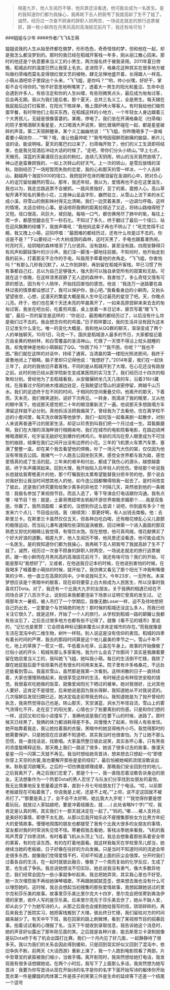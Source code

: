 > 相差九岁，他人生阅历不够，他风景还没看透，他可能会成为一名医生。是的我知道你们都为我操心，我再耗下去人把我甩了我就高龄了生不了娃了。诚然，经历过一次奋不顾身的辞职人财两空，一场说走就走的旅行逃票被抓，跟一枚小鲜肉在月黑风高的高海拔花前月下，我还有啥可怕？

###姐姐与少年
####作者/飞飞&王萌

姐姐说我的人生从始至终都在做梦，形形色色，奇奇怪怪的梦，但和他在一起，却是我怎么都没梦到的。那时的我已经在稻城开客栈一年多，刚从丽江散心回来。那时的他还是个执意要来当义工的小男生，两次报名终于被我录用。2011年夏日傍晚，稻城此时的温度已然让我穿上毛衣。走进院子，格桑花这种其实在很多地方被叫做扫帚梅而莫名变得很红很文艺的植物，肆无忌惮地盛开着，长得跟人一样高。小萌从酒吧帘子里探出个头来，“飞飞姐，是你吗？”“哟，帅小伙嘿，好好干，掌柜不会亏待你的。”他不好意思地咧嘴笑了，透着大一男生的阳光和羞涩。生命中总会遇到许多人，有些注定和你的人生纠缠，有些则微笑点头，最后成为匆匆过客，后会再无期。我以为我们是后者。那个夏天，总共三名义工，全是男生。每天跟在我屁股后边打扫客房，在阳光下晾床单，晚上围炉烤火等客人。有时我给他们做煎蛋早餐，有时带他们上街买东西，在稻城这样的小地方，一个年轻女人身边跟着三个大男孩儿，无疑是很像富婆的。某晚，停电了。我们坐在开满格桑花（扫帚梅）的院子里喝酒聊天看星星，大口喝酒大声说笑，钢化玻璃杯碰在一起，都是星星破碎的声音。第二天宿醉醒来，某个义工幽幽地说：“飞飞姐，你昨晚喝多了一直喊着要小萌扶你……”“啊？哦，谁让他最帅呢？”我甩甩因宿醉而剧痛的脑袋，断片儿说的话，能说明啥。夏天的尾巴扫过来了，扫帚梅开败了，他们的义工生涯即将结束，也是我兑现酒后冲动大话的时候了。“走吧，带你们分头小转山。”早上七点，天微亮，深蓝的天幕涌现日出前的粉红。连续几天阴雨，转山的当天竟然放晴了。神山还是蛮眷顾我的，一如上次转山的好天气。上一次的转山，是雪后放晴的深秋。刚刚经历了一场短暂而失败的恋爱，我的心和那天的雪一样冰，一个人去转山，翻越两个海拔5000的垭口，我把捉奸在床的眼泪留在圣湖的心中，把对负心人的诅咒留给巍然的雪山。那年，我还年轻，我以为，爱情再也不会在这里滋生，我也以为，我走岔路逃票不会被抓。一路风景独好，亚丁的美，震撼人心。高山草甸开满不知名的黄色小花，三座神山呈品字形，巍然驻立，从雪山上流下来的水汇成小溪，将雪山的倒影映衬得无比清晰。我们一边赏着美景，一边调匀呼吸。这样的情境，太适合倾吐心事。是话唠将我俩的距离拉得近了又近，将转山路缩得短了又短。垭口很高，风巨大，坡巨陡。每喘一口气，都仿佛用尽了肺中的氧，每往上爬一步，都感觉腿会在下一秒石化。不知过了多久，终于翻过了最后一个垭口，站在迎风飘舞的经幡下，我放声嘶吼：“我他妈这辈子再也不转山了！”吼完觉得不过瘾，我又拽上小萌，迎风哼唱：“最困难的都经历过，还有什么坎是过不去的，你说是不是？”下山要经过一片大树成荫的森林，这时天黑了，手电也跟着凑热闹，时亮时灭，给阴暗的森林增添了几分诡异。没有路标，甚至没有路，四周安静得只有风声和脚踩落叶的沙沙声。我们深一脚浅一脚地往前挪。不知何时，他开始走到我的前头，打着那支不合作的手电，叫我用手牵着他的衣角走。“飞飞姐，你害怕吗？”有那么几秒我沉默了。从工作到辞职，再到留在稻城开客栈，早已习惯了所有事都自己扛，总以为自己足够强大，强大到可以独自承受所有的寂寞和无助。可就在这个夜晚，在这样漆黑寂静了无人迹的森林中，我害怕了。多么奇怪又情有可原的想法，因为有个人陪伴，开始找回害怕的感觉。他说：“我连万一迷路要在森林过夜的情景都设想过了，我可以保护你，放心吧。”我看看身边的小鲜肉，又抬头望望夜空，心想，这漫天的繁星大概是我人生中见过最亮的星空了吧。天，你晚点儿亮。终于，他们也在某个天还未亮的早晨离开了，一如来高原尝鲜来来去去的匆匆过客。我坐在吧台前，吃着煎鸡蛋，桌上放着一本日记本，扉页写着“赠飞飞姐”，最后一页的留言是这样的：“你说过，最困难的都经历过了，以后没有什么坎是我们过不去的。我会想念你煎的鸡蛋。”日子照样要过，我的生活并没有因为这本日记发生什么变化。唯一的变化大概是，我和他从QQ群的聊天，渐渐变成了两个人的单独聊天。10月1日，马克一下。国庆是稻城游人最多的节日，大家都惦记着万亩金黄的杨树林，和白雪覆盖的圣洁神山。忙碌了一天恨不得沾上枕头就睡的我，却鬼使神差地和小萌聊起了QQ。“你困了吗？”“我不困，你呢？”“我也不困。”我们就在这样的对话中，持续了通宵。当清晨的第一缕阳光照进房间，我终于疲惫地闭上了眼睛。脑子里却只记得他说：“我想好了。”2014年夏，我们在一起快三年了。此时的我依旧开着客栈，不同的是从稻城开到了大理，在心花还没有路放之前。此时的他已经从医学院新生变成某医院的实习生了。我们经历过十四次的相聚和分别。曾经他为了去稻城看我，从安徽辗转坐几天几夜的车，沿着318川藏线，在我看过夕阳的纳木措湖边驻足，在我眺望过雪山的波密停留，跨越千山万水。我们的足迹终于在不同的时间，于相同的空间重叠交印。他离开的那天，下着雨，天未亮，我们微笑道别，说好下次再见。一转身，雨滴进了我的眼里，又从他的眼中落下。他说那天感觉把二十年的眼泪重新流了一遍。他说那天多想路塌方车滞留这样就不必分别。真他妈活活把我煽哭了。曾经我为了去看他，住在离学校不远的小套间里，每天洗衣做饭等他放学，我们一起吃饭一起看美剧一起散步，对别人来说再普通不过的居家生活，却足以珍贵到叫我们把一个月过成一生。耳鬓厮磨啊。我们在大理的洱海畔骑行相拥亲吻，我们在城市的电影院看电影，在路边烧烤摊喝酒聊天，吃宇宙无敌好吃到爆炸的烤鸡爪。年龄的鸿沟在旁人眼里成为不可饶恕的枷锁，结果在我们之间开出没有边界的小花。三年的飞机票火车票汽车票，塞满了整整一盒。却在某个我去看望他的傍晚，吵了一场元气大伤的架，仅仅因为他没有带我去公园。我赌气一个人跑去公园坐到天黑，感觉全世界都与我为敌，感觉爱情真的成了生活的屁。三年来的艰辛和付出，都成了我伤心的源头，越想越委屈，终于失声痛哭起来。回到大理，我开始陷入后年轻人的忧伤。曾经那个听说我长痘就给我寄桅麦片的他，那个叮嘱我别太累希望能替我分担辛劳的他，那个说会对我好到让我没时间想其他人的他，如今连公园都懒得陪我一起去了。是时间改变了彼此，还是我们终究要败给聚少离多的异地恋？时隔几天，突然收到他的一条微信：我报名参加了某视频节目。而且入选了，等下导演会打电话跟你沟通。我有点懵：啥节目？他：就是，土豪哥携妞带友帆船环游世界南极求婚那个……我是双鱼座。你赢了。我热泪盈眶：亲爱的，没想到你这么低调！说吧，你到底有多少？他发来六个点儿：节目组出钱。我（继续哭）：那更好啊，有人出钱去南极。他：去斯里兰卡。在斯里兰卡虽然仅仅五天，但各种白吃白喝，还有眼花缭乱心尖儿直颤的极限运动，而当玩儿瀑布速降险些深陷漩涡被救，回过神第一个进入画面的那双熟悉又担忧的眼睛让我觉得，有情饮水饱。现在想想，他可真鸡贼，借花献佛买了个好大好浪的道歉。相差九岁，他人生阅历不够，他风景还没看透，他可能会成为一名医生。是的我知道你们都为我操心，我再耗下去人把我甩了我就高龄了生不了娃了。诚然，经历过一次奋不顾身的辞职人财两空，一场说走就走的旅行逃票被抓，跟一枚小鲜肉在月黑风高的高海拔花前月下，我还有啥可怕？我们的开始，可能是那句“我想好了”，又或者，在他送我日记本的时候，在他说别害怕的时候，在我喝多了喊着要小萌扶的时候，就开始了。我仿佛又看见了那个阳光下冲我咧嘴傻笑的少年，他一直立在高原的风中。少年说我叫王X，今年23岁，一无所有。本来梦想应该是个黑暗中的极客，现在却将要穿上白大褂成为人民医生，所以没事时我喜欢打Dota。对了，我还有一个比我大九岁的女朋友。关于我俩的相遇已经在不同场合讲了八百次不止，说到后来我都要渲染下场景以证明它曾真的发生过。 记得那年大一暑假，被人吊打了一个学期后，我像无数Loser一样，迫不及待地想把自己扔出去，一定要是个与世隔绝的地方！那时候的稻城还没这么多人，而我已经关注它很久了。就是这样，开始了一个人的旅行。从学校到稻城一路的颠簸让我都有些淡忘了，之后去过很多地方也都有些不记得了。就像《看不见的城市》里说的，“记忆也是累赘：它会把各种标记翻来覆去以求肯定城市的存在。”而我就像是生活在混沌中的二维生物，树叶一样轻。别人说这是没有信仰的表现。稻城的四季有着长时间的严寒，我去的那段时间算是这个地儿最美的季节之一。雪山千年不化，地上的草换了一茬又一茬。牛低着头吃草，云盖在牛身上。故事的开始像极了烂俗小说的开头：稻城有那么多家客栈，我为什么会去了你那间？其实是我蹭着要留在她店里当义工的，我叫她飞飞姐，她叫我小萌。每日的生活倒不忙碌，我除了跟在她屁股后面干些琐事外还有很长时间用来发呆。院子里有许多格桑花，不远处还能看到雪山。我喜欢雪山，虽然那是我第一次看到。这样闲散的日子一直持续着，大家也慢慢熟络起来，我很享受这样的生活，有时候还会有种现世安稳的错觉。我很喜欢吃她做的饭菜，就像爱闻阳光下晒过的被单。她对我很好，比对其他人要好，这肯定不是错觉，后来她说是因为我长得鲜，我知道她从不对我说谎的。几次宿醉后发现归期已近，她决定临走前带我去转山。我知道她是为了抛开曾经的执念，我突然觉得自己也是。转山那天，天空湛蓝，涧水万年径自流，雪山上的雾气浓得化不开。走在亚丁的阳光里，心情也少了些要离别的伤感。只是和你们想的一样，这回又和烂俗小说撞车了，准确地说是我们在要下山的时候，迷路了。那时候天已经黑了，我俩的体力都消耗得差不多。风慢慢大了起来，吹得人有些发怵。她开始靠着我走，我让她拉着我的衣服，黑暗中的她显得格外小巧，我觉得那时的她需要保护，只是她现在应该都不知道吧，其实我当时也很害怕。为了让她不那么恐慌，我一直找话说，找歌唱。大家虽然整日彼此说笑，其实各怀心事，只有黑夜的浓度能稀释这些。那天晚上我们一路说了很多，她说了很多过去的故事，像漫天星星一闪一闪第二天就不再见。我当时想给她背首诗，想来想去只想起一句“即使你穿上天空的衣裳,我也要解开那些星星的纽扣”，最后怕被她喊抓流氓没敢说出来。耿耿星河欲曙天。之后的一切仿佛是顺理成章，那晚我们安全回到住的地儿，之后我离开了，再之后我们恋爱了。那是个十一，我一直隐忍着没敢告诉身边的朋友。无法想象作为一个热爱Dota的男人忍住了与队友们分享找到女朋友的喜悦。我无比慎重地反复思量着这件事，直到十月七号给朋友打了个电话。“哎，以前那老板娘现在可粘着我了，你说我是上呢，还是不上呢。”“上呗，说不定这回就不被吊打了。”“那要是真上了，会不会不太好啊，她比我大九岁呢！”“我觉得你要是想着玩玩，就放过人家姑娘吧，要是冲着结婚去，就……( 此处省略N个字)”“哎，我肯定是认真的啊，其实我们十一那天就决定在一起了。”“妈的。”嘟……被人支持总是美好的事情，即使不太礼貌。从那以后我开始乐此不疲搜集那些女方比男方年纪大的爱情故事。慢慢地周围的朋友也都接受了我有个比我大很多的女朋友的事情，室友都对我的时常消失见怪不怪。寒暑假我去看她，客栈淡季她来看我，飞机的轰鸣声贯穿了四季流转，有时看着飞机从头顶上飞过。我总会想象着那些系着安全带的乘客，有的在读东西，有的在盯着地面看。就这样我每天在学校里吊儿郎当，她继续当她的老板娘，日子好像在往好的方向发展。只是当时不知道时间的流逝会带走很多东西，就像我们觉得爱情不朽，可却不知道上面的灰尘会很厚。分开时我们过着各自的生活，在一起时就彼此融合，像极了一个周而复始的化学反应，生成了爱，也生成了争执。我总说她想法不切实际，她总说我没有勇气，像大多数异地恋，我们经常会因为一些小事就争吵起来。我总把她弄哭，其实我心里也不好受。她一次次埋怨我不再给她弹琴唱歌，不再跟她腻腻歪歪，想来想去我也没有什么可以埋怨她的。这时候，我总会想起当初搜集的那些爱情故事，我想起跟她说过的里尔克和莎乐美的故事。故事里莎乐美比里尔克大十四岁，里尔克会把信寄到弗洛伊德的家里，收件人写的是莎乐美。后来里尔克先于莎乐美去世了，她从不缺人爱，却从此少了个为她写诗的人。从那之后我也会接到她给我写的信，琐琐碎碎的。再后来我去了医院实习，她把客栈搬到了大理，彼此终日忙碌，我们留给对方的时间越来越少了。有天中午下班，我在回家的路上刷微博，看到了某视频节目的招募启事。抱着试试看的心理报了名，当天下午就收到录取信息，我告诉她这个消息时，她的声音好似露出了那年刚见面的笑。之后就是各种兴奋，能去斯里兰卡录制就像是玩Dota终于有了机会出国打比赛。我们一个月内见了好几面，一起静静待了很多天。我以为我们的关系会因此得到缓和，只是回到现实好似又回到了混沌中，依旧争执不断。前两天《大话西游》重新上演了，我一个人跑到电影院看了两部。片中至尊宝的紧箍被我们缩小，当做手镯。离开影院时，我突然想给她打电话，我发现我有很多话想跟她说。在两个小时后，我写下了上面那么多话，我突然想为她写首诗：我要为你写首诗从现在开始诗的名字是你的名字下面开始写诗的躯体你开始宽衣第一件是朦胧的肉体第二件是孩子的笑第三件是生命的延续等下还差一个结尾一个逗号			  		